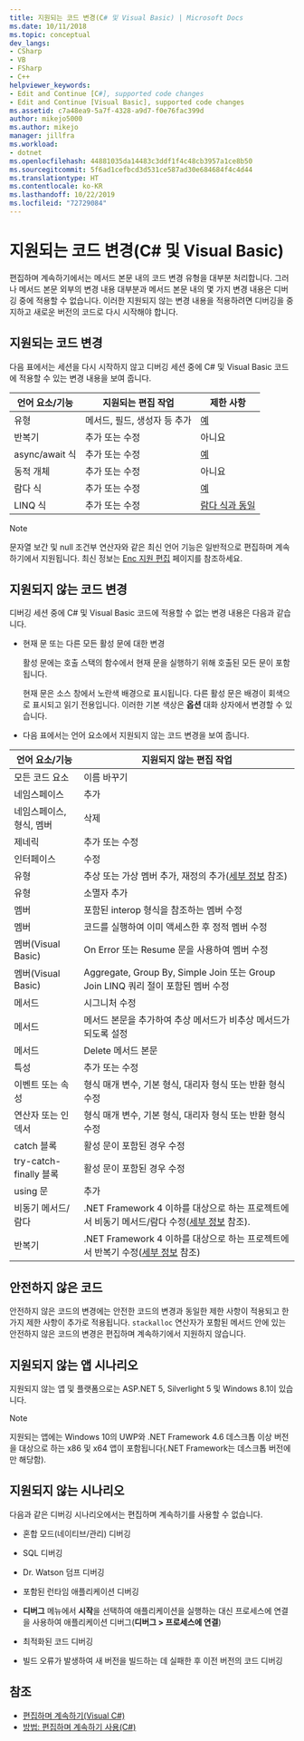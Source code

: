 ```yaml
---
title: 지원되는 코드 변경(C# 및 Visual Basic) | Microsoft Docs
ms.date: 10/11/2018
ms.topic: conceptual
dev_langs:
- CSharp
- VB
- FSharp
- C++
helpviewer_keywords:
- Edit and Continue [C#], supported code changes
- Edit and Continue [Visual Basic], supported code changes
ms.assetid: c7a48ea9-5a7f-4328-a9d7-f0e76fac399d
author: mikejo5000
ms.author: mikejo
manager: jillfra
ms.workload:
- dotnet
ms.openlocfilehash: 44881035da14483c3ddf1f4c48cb3957a1ce8b50
ms.sourcegitcommit: 5f6ad1cefbcd3d531ce587ad30e684684f4c4d44
ms.translationtype: HT
ms.contentlocale: ko-KR
ms.lasthandoff: 10/22/2019
ms.locfileid: "72729084"
---
```

# <a name="supported-code-changes-c-and-visual-basic"></a>지원되는 코드 변경(C# 및 Visual Basic)
편집하며 계속하기에서는 메서드 본문 내의 코드 변경 유형을 대부분 처리합니다. 그러나 메서드 본문 외부의 변경 내용 대부분과 메서드 본문 내의 몇 가지 변경 내용은 디버깅 중에 적용할 수 없습니다. 이러한 지원되지 않는 변경 내용을 적용하려면 디버깅을 중지하고 새로운 버전의 코드로 다시 시작해야 합니다.

## <a name="supported-changes-to-code"></a>지원되는 코드 변경

다음 표에서는 세션을 다시 시작하지 않고 디버깅 세션 중에 C# 및 Visual Basic 코드에 적용할 수 있는 변경 내용을 보여 줍니다.

|언어 요소/기능|지원되는 편집 작업|제한 사항|
|-|-|-|
|유형|메서드, 필드, 생성자 등 추가|[예](https://github.com/dotnet/roslyn/wiki/EnC-Supported-Edits)|
|반복기|추가 또는 수정|아니요|
|async/await 식|추가 또는 수정|[예](https://github.com/dotnet/roslyn/wiki/EnC-Supported-Edits)|
|동적 개체|추가 또는 수정|아니요|
|람다 식|추가 또는 수정|[예](https://github.com/dotnet/roslyn/wiki/EnC-Supported-Edits)|
|LINQ 식|추가 또는 수정|[람다 식과 동일](https://github.com/dotnet/roslyn/wiki/EnC-Supported-Edits)|

> [!NOTE]
> 문자열 보간 및 null 조건부 연산자와 같은 최신 언어 기능은 일반적으로 편집하며 계속하기에서 지원됩니다. 최신 정보는 [Enc 지원 편집](https://github.com/dotnet/roslyn/wiki/EnC-Supported-Edits) 페이지를 참조하세요.

## <a name="unsupported-changes-to-code"></a>지원되지 않는 코드 변경
 디버깅 세션 중에 C# 및 Visual Basic 코드에 적용할 수 없는 변경 내용은 다음과 같습니다.

- 현재 문 또는 다른 모든 활성 문에 대한 변경

     활성 문에는 호출 스택의 함수에서 현재 문을 실행하기 위해 호출된 모든 문이 포함됩니다.

     현재 문은 소스 창에서 노란색 배경으로 표시됩니다. 다른 활성 문은 배경이 회색으로 표시되고 읽기 전용입니다. 이러한 기본 색상은 **옵션** 대화 상자에서 변경할 수 있습니다.

- 다음 표에서는 언어 요소에서 지원되지 않는 코드 변경을 보여 줍니다.

|언어 요소/기능|지원되지 않는 편집 작업|
|-|-|
|모든 코드 요소|이름 바꾸기|
|네임스페이스|추가|
|네임스페이스, 형식, 멤버|삭제|
|제네릭|추가 또는 수정|
|인터페이스|수정|
|유형|추상 또는 가상 멤버 추가, 재정의 추가([세부 정보](https://github.com/dotnet/roslyn/wiki/EnC-Supported-Edits) 참조)|
|유형|소멸자 추가|
|멤버|포함된 interop 형식을 참조하는 멤버 수정|
|멤버|코드를 실행하여 이미 액세스한 후 정적 멤버 수정|
|멤버(Visual Basic)|On Error 또는 Resume 문을 사용하여 멤버 수정|
|멤버(Visual Basic)|Aggregate, Group By, Simple Join 또는 Group Join LINQ 쿼리 절이 포함된 멤버 수정|
|메서드|시그니처 수정|
|메서드|메서드 본문을 추가하여 추상 메서드가 비추상 메서드가 되도록 설정|
|메서드|Delete 메서드 본문|
|특성|추가 또는 수정|
|이벤트 또는 속성|형식 매개 변수, 기본 형식, 대리자 형식 또는 반환 형식 수정 |
|연산자 또는 인덱서|형식 매개 변수, 기본 형식, 대리자 형식 또는 반환 형식 수정 |
|catch 블록|활성 문이 포함된 경우 수정|
|try-catch-finally 블록|활성 문이 포함된 경우 수정|
|using 문|추가|
|비동기 메서드/람다|.NET Framework 4 이하를 대상으로 하는 프로젝트에서 비동기 메서드/람다 수정([세부 정보](https://github.com/dotnet/roslyn/wiki/EnC-Supported-Edits) 참조).|
|반복기|.NET Framework 4 이하를 대상으로 하는 프로젝트에서 반복기 수정([세부 정보](https://github.com/dotnet/roslyn/wiki/EnC-Supported-Edits) 참조)|

## <a name="unsafe-code"></a>안전하지 않은 코드
 안전하지 않은 코드의 변경에는 안전한 코드의 변경과 동일한 제한 사항이 적용되고 한 가지 제한 사항이 추가로 적용됩니다. `stackalloc` 연산자가 포함된 메서드 안에 있는 안전하지 않은 코드의 변경은 편집하며 계속하기에서 지원하지 않습니다.

## <a name="unsupported-app-scenarios"></a>지원되지 않는 앱 시나리오

지원되지 않는 앱 및 플랫폼으로는 ASP.NET 5, Silverlight 5 및 Windows 8.1이 있습니다.

> [!NOTE]
> 지원되는 앱에는 Windows 10의 UWP와 .NET Framework 4.6 데스크톱 이상 버전을 대상으로 하는 x86 및 x64 앱이 포함됩니다(.NET Framework는 데스크톱 버전에만 해당함).

## <a name="unsupported-scenarios"></a>지원되지 않는 시나리오
 다음과 같은 디버깅 시나리오에서는 편집하며 계속하기를 사용할 수 없습니다.

- 혼합 모드(네이티브/관리) 디버깅

- SQL 디버깅

- Dr. Watson 덤프 디버깅

- 포함된 런타임 애플리케이션 디버깅

- **디버그** 메뉴에서 **시작**을 선택하여 애플리케이션을 실행하는 대신 프로세스에 연결을 사용하여 애플리케이션 디버그(**디버그 > 프로세스에 연결**)

- 최적화된 코드 디버깅

- 빌드 오류가 발생하여 새 버전을 빌드하는 데 실패한 후 이전 버전의 코드 디버깅

## <a name="see-also"></a>참조
- [편집하며 계속하기(Visual C#)](../debugger/edit-and-continue-visual-csharp.md)
- [방법: 편집하며 계속하기 사용(C#)](../debugger/how-to-use-edit-and-continue-csharp.md)